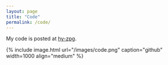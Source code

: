 ```yaml
---
layout: page
title: "Code"
permalink: /code/
---
```



My code is posted at [hy-zpg](https://github.com/hy-zpg).

{% include image.html url="/images/code.png" caption="github" width=1000 align="medium" %}


<!-- {% include image.html url="/images/brackett.jpg" caption="Brackett Hall, home to the Department of Political Science at Clemson University" width=635 align="center" %}

This is the parent page for a list of resources for students of mine at Clemson University or students in the Department of Political Science. Students should also read dedicated pages I have to [Pi Sigma Alpha](/for-students/pi-sigma-alpha/) and obtaining [letters of recommendation](/for-students/letters-of-recommendation/).

## Clemson’s Academic Calendar and Exam Schedule

These links will be as useful for students as they will be for me. I find myself looking for these every now and then.

- [Academic calendar](http://www.registrar.clemson.edu/html/acad_cal.htm)
- [Exam schedule](http://www.registrar.clemson.edu/html/examSched.htm)

## Writing Resources

I never used [my alma mater’s writing center](https://cstw.osu.edu/writing-center) when I was an undergraduate. In hindsight, I wish I did. Clemson’s political science students needs to take better advantage of this resource. Check [The Writing Center at Clemson](http://www.clemson.edu/centers-institutes/writing/) for resources to help you with your papers and other writing pursuits.

Borrowing from my friend [Andy Owsiak](http://www.andrewowsiak.org/for-students.html)'s (Georgia) resources, I also recommend the following books to help you with writing. The Handley (2014), McCloskey (2000), and Thomson (2011) books are my recommendations though the focus is not strictly on academic writing in political science. Handley's book is about writing for the web while McCloskey and Thomson are writing for economists.

- Becker, Howard S. 1986. *Writing for Social Scientists: How to Start and Finish your Thesis, Book, or Article*. Chicago: University of Chicago Press.
- Handley, Ann. 2014. [*Everybody Writes: Your Go-To Guide to Creating Ridiculously Good Content.*](http://www.amazon.com/Everybody-Writes-Go-Creating-Ridiculously/dp/1118905555/ref=tmm_hrd_swatch_0?_encoding=UTF8&qid=&sr=) Hoboken: John Wiley & Sons, Inc.
- McCloskey, Deirdre N. 2000. [*Economical Writing*](http://www.amazon.com/Economical-Writing-Deirdre-McCloskey/dp/1577660633/ref=sr_1_1?s=books&ie=UTF8&qid=1453924888&sr=1-1&keywords=deirdre+mccloskey+writing) (2nd ed.). Long Grove: Waveland Press, Inc.
- Strunk, William and E.B. White. 2000. *The Elements of Style* (4th ed.). New York: Longman.
- Thomson, William. 2011. [*A Guide for the Young Economist*](http://www.amazon.com/Guide-Young-Economist-William-Thomson/dp/026251589X/ref=sr_1_1?s=books&ie=UTF8&qid=1453924915&sr=1-1&keywords=a+guide+for+the+young+economist) (2nd ed.). Cambridge: MIT Press.
- Zinsser, William. 2006. *On Writing Well*. New York: HarperCollins.

## Disability Services and Test Proctoring

Clemson University is a public university compliant with the 1990 Americans with Disabilities Act that guarantees the provision of services at the university level to qualified students with disabilities. However, it is the student’s job to initiate the provision of these services through the university. Two resources will be important. One is the [Student Accessibility Services](https://www.clemson.edu/academics/studentaccess/) (SAS). SAS provides [a directory of forms](https://www.clemson.edu/academics/studentaccess/student-resources.html) an eligible student may need to file with me.

The other is the [Test Proctoring Center](https://www.clemson.edu/academics/studentaccess/test-center.html) (TPC). **Be mindful** of TPC’s regulations. For example, scheduling a final exam in the testing center must be done (basically) two weeks in advance. A student that requires a quiet testing room for a midterm must also take the initiative to schedule the midterm at least a week before the day of the exam.
 -->